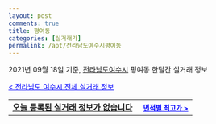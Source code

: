 ```yaml
---
layout: post
comments: true
title: 평여동
categories: [실거래가]
permalink: /apt/전라남도여수시평여동
---
```


2021년 09월 18일 기준, <a href="/apt/전라남도여수시">전라남도여수시</a> 평여동 한달간 실거래 정보

<a style="color: blue;" href="/apt/전라남도여수시">< 전라남도 여수시 전체 실거래 정보</a>
<!---- start ---->
<table>
  <tr>
    <td colspan="4" style="font-weight: bold;"><a href="/apt/전라남도여수시평여동{name_without_space}">오늘 등록된 실거래 정보가 없습니다</a> &nbsp;&nbsp;&nbsp; <a style="color: blue; font-size: smaller;" href="/apt/전라남도여수시평여동{name_without_space}">면적별 최고가 ></a></td>
  </tr>
    
</table>
<!---- end ---->
    